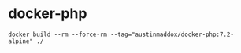 # docker-php

```shell
docker build --rm --force-rm --tag="austinmaddox/docker-php:7.2-alpine" ./
```

